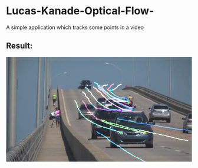 # Lucas-Kanade-Optical-Flow-

A simple application which tracks some points in a video

## Result:
![](images/frame.png)
